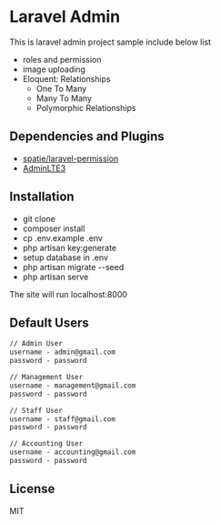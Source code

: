 # Laravel Admin

This is laravel admin project sample include below list

- roles and permission
- image uploading
- Eloquent: Relationships
  - One To Many
  - Many To Many
  - Polymorphic Relationships

## Dependencies and Plugins

- [spatie/laravel-permission](https://github.com/spatie/laravel-permission)
- [AdminLTE3](https://adminlte.io/themes/v3/)

## Installation

- git clone
- composer install
- cp .env.example .env
- php artisan key:generate
- setup database in .env
- php artisan migrate --seed
- php artisan serve

The site will run localhost:8000

## Default Users

```cmd
// Admin User
username - admin@gmail.com
password - password

// Management User
username - management@gmail.com
password - password

// Staff User
username - staff@gmail.com
password - password

// Accounting User
username - accounting@gmail.com
password - password
```

## License

MIT
